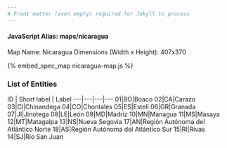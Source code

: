 ```yaml
---
# Front matter (even empty) required for Jekyll to process
---
```


#### JavaScript Alias: maps/nicaragua

Map Name: Nicaragua
Dimensions (Width x Height): 407x370



{% embed_spec_map nicaragua-map.js %}

### List of Entities

ID | Short label | Label
---|---|---|---
01|BO|Boaco
02|CA|Carazo
03|CI|Chinandega
04|CO|Chontales
05|ES|Estelí
06|GR|Granada
07|JI|Jinotega
08|LE|León
09|MD|Madriz
10|MN|Managua
11|MS|Masaya
12|MT|Matagalpa
13|NS|Nueva Segovia
17|AN|Región Autónoma del Atlántico Norte
18|AS|Región Autónoma del Atlántico Sur
15|RI|Rivas
14|SJ|Río San Juan


